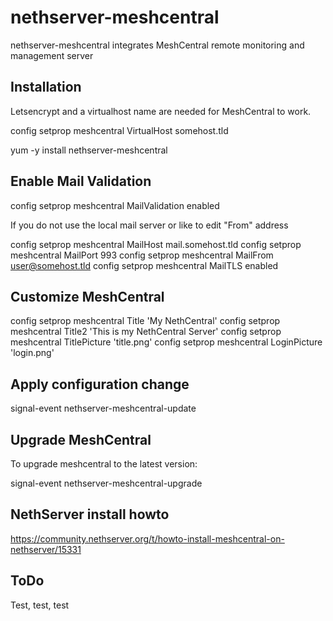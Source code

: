 # nethserver-meshcentral

nethserver-meshcentral integrates MeshCentral remote monitoring and management server

## Installation

Letsencrypt and a virtualhost name are needed for MeshCentral to work.

  config setprop meshcentral VirtualHost somehost.tld

  yum -y install nethserver-meshcentral

## Enable Mail Validation
 
  config setprop meshcentral MailValidation enabled

If you do not use the local mail server or like to edit "From" address

  config setprop meshcentral MailHost mail.somehost.tld
  config setprop meshcentral MailPort 993
  config setprop meshcentral MailFrom user@somehost.tld
  config setprop meshcentral MailTLS enabled

## Customize MeshCentral

  config setprop meshcentral Title 'My NethCentral'
  config setprop meshcentral Title2 'This is my NethCentral Server'
  config setprop meshcentral TitlePicture 'title.png'
  config setprop meshcentral LoginPicture 'login.png'

## Apply configuration change

  signal-event nethserver-meshcentral-update

## Upgrade MeshCentral

To upgrade meshcentral to the latest version:

  signal-event nethserver-meshcentral-upgrade

## NethServer install howto

https://community.nethserver.org/t/howto-install-meshcentral-on-nethserver/15331

## ToDo

Test, test, test
